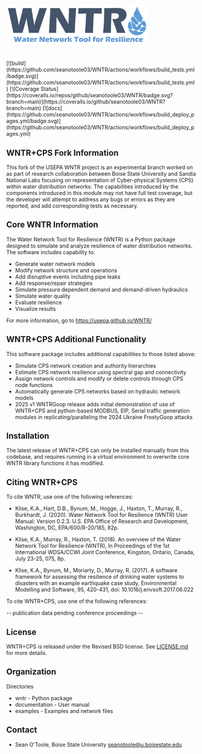 <h1>
<img src="https://raw.githubusercontent.com/usepa/wntr/main/documentation/_static/logo.jpg" width="375">
</h1><br>
[![build](https://github.com/seanotoole03/WNTR/actions/workflows/build_tests.yml/badge.svg)](https://github.com/seanotoole03/WNTR/actions/workflows/build_tests.yml)
[![Coverage Status](https://coveralls.io/repos/github/seanotoole03/WNTR/badge.svg?branch=main)](https://coveralls.io/github/seanotoole03/WNTR?branch=main)
[![docs](https://github.com/seanotoole03/WNTR/actions/workflows/build_deploy_pages.yml/badge.svg)](https://github.com/seanotoole03/WNTR/actions/workflows/build_deploy_pages.yml)

WNTR+CPS Fork Information
--------------
This fork of the USEPA WNTR project is an experimental branch worked on as part of research collaboration 
between Boise State University and Sandia National Labs focusing on representation of 
Cyber-physical Systems (CPS) within water distribution networks. The capabilities introduced by the components
introduced in this module may not have full test coverage, but the developer will attempt to address any bugs or 
errors as they are reported, and add corresponding tests as necessary.

Core WNTR Information
--------------
The Water Network Tool for Resilience (WNTR) is a Python package designed to simulate and 
analyze resilience of water distribution networks. The software includes capability to:

* Generate water network models
* Modify network structure and operations
* Add disruptive events including pipe leaks
* Add response/repair strategies
* Simulate pressure dependent demand and demand-driven hydraulics
* Simulate water quality 
* Evaluate resilience 
* Visualize results

For more information, go to https://usepa.github.io/WNTR/ 

WNTR+CPS Additional Functionality
--------------
This software package includes additional capabilities to those listed above:
* Simulate CPS network creation and authority hierarchies
* Estimate CPS network resilience using spectral gap and connectivity
* Assign network controls and modify or delete controls through CPS node functions
* Automatically generate CPS networks based on hydraulic network models
* 2025 v1 WNTRGoop release adds initial demonstration of use of WNTR+CPS and python-based MODBUS, EIP, Serial traffic generation modules in replicating/paralleling the 2024 Ukraine FrostyGoop attacks

Installation
--------------

The latest release of WNTR+CPS can only be installed manually from this codebase, and requires running in a virtual environment to overwrite core WNTR library functions it has modified.


Citing WNTR+CPS
-----------------

To cite WNTR, use one of the following references:

* Klise, K.A., Hart, D.B., Bynum, M., Hogge, J., Haxton, T., Murray, R., Burkhardt, J. (2020). Water Network Tool for Resilience (WNTR) User Manual: Version 0.2.3. U.S. EPA Office of Research and Development, Washington, DC, EPA/600/R-20/185, 82p.

* Klise, K.A., Murray, R., Haxton, T. (2018). An overview of the Water Network Tool for Resilience (WNTR), In Proceedings of the 1st International WDSA/CCWI Joint Conference, Kingston, Ontario, Canada, July 23-25, 075, 8p.

* Klise, K.A., Bynum, M., Moriarty, D., Murray, R. (2017). A software framework for assessing the resilience of drinking water systems to disasters with an example earthquake case study, Environmental Modelling and Software, 95, 420-431, doi: 10.1016/j.envsoft.2017.06.022

To cite WNTR+CPS, use one of the following references:

-- publication data pending conference proceedings --

License
------------

WNTR+CPS is released under the Revised BSD license. See 
[LICENSE.md](https://github.com/USEPA/WNTR/blob/main/LICENSE.md) for more details.

Organization
------------

Directories
  * wntr - Python package
  * documentation - User manual
  * examples - Examples and network files
  
Contact
--------

   * Sean O'Toole, Boise State University seanotoole@u.boisestate.edu

